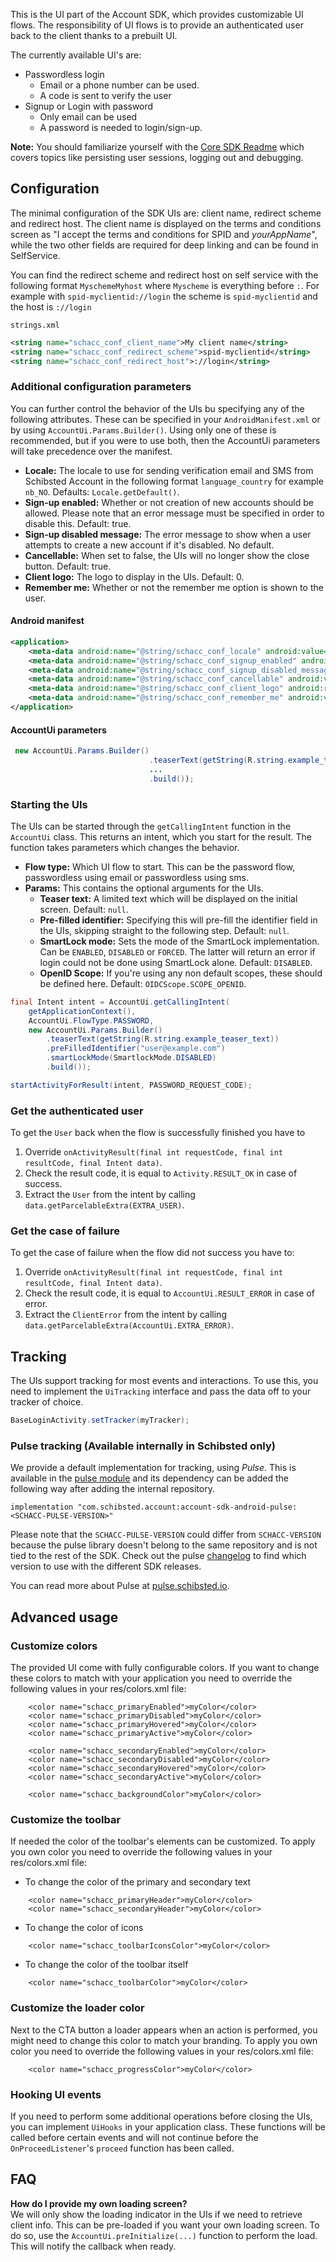 This is the UI part of the Account SDK, which provides customizable UI flows. The responsibility of UI flows is to provide an authenticated user back to the client thanks to a prebuilt UI.

The currently available UI's are:
 * Passwordless login 
    - Email or a phone number can be used.
    - A code is sent to verify the user
 * Signup or Login with password
    - Only email can be used 
    - A password is needed to login/sign-up.

__Note:__ You should familiarize yourself with the [Core SDK Readme](../core) which covers topics like persisting user sessions, logging out and debugging.


## Configuration
The minimal configuration of the SDK UIs are: client name, redirect scheme and redirect host. The client name is displayed on the terms and conditions screen as "I accept the terms and conditions for SPID and _yourAppName_", while the two other fields are required for deep linking and can be found in SelfService.

You can find the redirect scheme and redirect host on self service with the following format `MyschemeMyhost` where `Myscheme` is everything before `:`.
For example with `spid-myclientid://login` the scheme is `spid-myclientid` and the host is `://login`

`strings.xml`
```xml
<string name="schacc_conf_client_name">My client name</string>
<string name="schacc_conf_redirect_scheme">spid-myclientid</string>
<string name="schacc_conf_redirect_host">://login</string>
``` 


### Additional configuration parameters
You can further control the behavior of the UIs bu specifying any of the following attributes. These can be specified in your `AndroidManifest.xml` or by using `AccountUi.Params.Builder()`. Using only one of these is recommended, but if you were to use both, then the AccountUi parameters will take precedence over the manifest.

- **Locale:** The locale to use for sending verification email and SMS from Schibsted Account in the following format `language_country` for example `nb_NO`. Defaults: `Locale.getDefault()`.
- **Sign-up enabled:** Whether or not creation of new accounts should be allowed. Please note that an error message must be specified in order to disable this. Default: true.
- **Sign-up disabled message:** The error message to show when a user attempts to create a new account if it's disabled. No default.
- **Cancellable:** When set to false, the UIs will no longer show the close button. Default: true.
- **Client logo:** The logo to display in the UIs. Default: 0.
- **Remember me:** Whether or not the remember me option is shown to the user.

#### Android manifest
```xml
<application>
    <meta-data android:name="@string/schacc_conf_locale" android:value="en_EN" />
    <meta-data android:name="@string/schacc_conf_signup_enabled" android:value="false" />
    <meta-data android:name="@string/schacc_conf_signup_disabled_message" android:value="Some reason" />
    <meta-data android:name="@string/schacc_conf_cancellable" android:value="false" />
    <meta-data android:name="@string/schacc_conf_client_logo" android:resource="@drawable/client_logo" />
    <meta-data android:name="@string/schacc_conf_remember_me" android:value="true" />
</application>
```

#### AccountUi parameters
```java
 new AccountUi.Params.Builder()
                               .teaserText(getString(R.string.example_teaser_text))
                               ...
                               .build());
```

### Starting the UIs
The UIs can be started through the `getCallingIntent` function in the `AccountUi` class. This returns an intent, which you start for the result. The function takes parameters which changes the behavior.

- **Flow type:** Which UI flow to start. This can be the password flow, passwordless using email or passwordless using sms.
- **Params:** This contains the optional arguments for the UIs.
    - **Teaser text:** A limited text which will be displayed on the initial screen. Default: `null`.
    - **Pre-filled identifier:** Specifying this will pre-fill the identifier field in the UIs, skipping straight to the following step. Default: `null`.
    - **SmartLock mode:** Sets the mode of the SmartLock implementation. Can be `ENABLED`, `DISABLED` or `FORCED`. The latter will return an error if login could not be done using SmartLock alone. Default: `DISABLED`.
    - **OpenID Scope:** If you're using any non default scopes, these should be defined here. Default: `OIDCScope.SCOPE_OPENID`. 


```java
final Intent intent = AccountUi.getCallingIntent(
    getApplicationContext(),
    AccountUi.FlowType.PASSWORD,
    new AccountUi.Params.Builder()
        .teaserText(getString(R.string.example_teaser_text))
        .preFilledIdentifier("user@example.com")
        .smartLockMode(SmartlockMode.DISABLED)
        .build());

startActivityForResult(intent, PASSWORD_REQUEST_CODE);
```


### Get the authenticated user
 To get the `User` back when the flow is successfully finished you have to 
 1. Override `onActivityResult(final int requestCode, final int resultCode, final Intent data)`.
 2. Check the result code, it is equal to `Activity.RESULT_OK` in case of success. 
 3. Extract the `User` from the intent by calling `data.getParcelableExtra(EXTRA_USER)`.
 
### Get the case of failure
To get the case of failure when the flow did not success you have to:
 1. Override `onActivityResult(final int requestCode, final int resultCode, final Intent data)`.
 2. Check the result code, it is equal to `AccountUi.RESULT_ERROR` in case of error.
 3. Extract the `ClientError` from the intent by calling `data.getParcelableExtra(AccountUi.EXTRA_ERROR)`.


## Tracking
The UIs support tracking for most events and interactions. To use this, you need to implement the `UiTracking` interface and pass the data off to your tracker of choice.

```java
BaseLoginActivity.setTracker(myTracker);
```

### Pulse tracking (Available internally in Schibsted only)
We provide a default implementation for tracking, using _Pulse_. This is available in the [pulse module](https://github.schibsted.io/spt-identity/account-sdk-android-internal) and its dependency can be added the following way after adding the internal repository.

```
implementation "com.schibsted.account:account-sdk-android-pulse:<SCHACC-PULSE-VERSION>"
```

Please note that the `SCHACC-PULSE-VERSION` could differ from `SCHACC-VERSION` because the pulse library doesn't belong to the same repository and is not tied to the rest of the SDK.
Check out the pulse [changelog](https://github.schibsted.io/spt-identity/account-sdk-android-internal/blob/master/CHANGELOG.md) to find which version to use with the different SDK releases.

You can read more about Pulse at [pulse.schibsted.io](https://pulse.schibsted.io).


## Advanced usage

### Customize colors
The provided UI come with fully configurable colors. If you want to change these colors to match with your application you need to override the following values in your res/colors.xml file:

```
    <color name="schacc_primaryEnabled">myColor</color>
    <color name="schacc_primaryDisabled">myColor</color>
    <color name="schacc_primaryHovered">myColor</color>
    <color name="schacc_primaryActive">myColor</color>

    <color name="schacc_secondaryEnabled">myColor</color>
    <color name="schacc_secondaryDisabled">myColor</color>
    <color name="schacc_secondaryHovered">myColor</color>
    <color name="schacc_secondaryActive">myColor</color>

    <color name="schacc_backgroundColor">myColor</color>
```
### Customize the toolbar
If needed the color of the toolbar's elements can be customized.
To apply you own color you need to override the following values in your res/colors.xml file:

- To change the color of the primary and secondary text
```
    <color name="schacc_primaryHeader">myColor</color>
    <color name="schacc_secondaryHeader">myColor</color>
```
- To change the color of icons
```
    <color name="schacc_toolbarIconsColor">myColor</color>
```
- To change the color of the toolbar itself
```
    <color name="schacc_toolbarColor">myColor</color>
```

### Customize the loader color
Next to the CTA button a loader appears when an action is performed, you might need to change this color to match your branding.
To apply you own color you need to override the following values in your res/colors.xml file:
```
    <color name="schacc_progressColor">myColor</color>
```

### Hooking UI events
If you need to perform some additional operations before closing the UIs, you can implement `UiHooks` in your application class. These functions will be called before certain events and will not continue before the `OnProceedListener`'s `proceed` function has been called.

## FAQ
**How do I provide my own loading screen?**<br>
We will only show the loading indicator in the UIs if we need to retrieve client info. This can be pre-loaded if you want your own loading screen. To do so, use the `AccountUi.preInitialize(...)` function to perform the load. This will notify the callback when ready.
